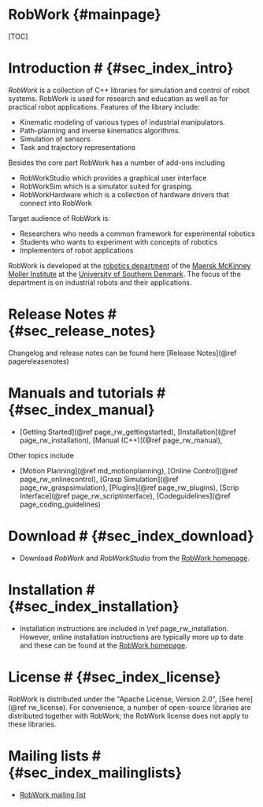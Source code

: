 RobWork   {#mainpage}
========
		
[TOC]

# Introduction # {#sec_index_intro}

*RobWork* is a collection of C++ libraries for simulation and control
of robot systems. RobWork is used for research and education as well
as for practical robot applications. Features of the library include:

- Kinematic modeling of various types of industrial manipulators.
- Path-planning and inverse kinematics algorithms.
- Simulation of sensors
- Task and trajectory representations

Besides the core part RobWork has a number of add-ons including

- RobWorkStudio which provides a graphical user interface
- RobWorkSim which is a simulator suited for grasping.
- RobWorkHardware which is a collection of hardware drivers that connect into RobWork

Target audience of RobWork is:
- Researchers who needs a common framework for experimental robotics
- Students who wants to experiment with concepts of robotics
- Implementers of robot applications


RobWork is developed at the <a
href="http://www.mip.sdu.dk/robotics">robotics department</a> of the
<a href="http://www.sdu.dk/mmmi">Maersk McKinney Moller Institute</a>
at the <a href="http://www.sdu.dk">University of Southern
Denmark</a>. The focus of the department is on industrial robots and
their applications.


# Release Notes # {#sec_release_notes}
Changelog and release notes can be found here [Release Notes](@ref pagereleasenotes)

# Manuals and tutorials # {#sec_index_manual}

- [Getting Started](@ref page_rw_gettingstarted), [Installation](@ref page_rw_installation), 
[Manual (C++)](@ref page_rw_manual), 

Other topics include
- [Motion Planning](@ref md_motionplanning), [Online Control](@ref page_rw_onlinecontrol), 
[Grasp Simulation](@ref page_rw_graspsimulation), [Plugins](@ref page_rw_plugins), 
[Scrip Interface](@ref page_rw_scriptinterface), [Codeguidelines](@ref page_coding_guidelines)  


# Download # {#sec_index_download}
- Download *RobWork* and *RobWorkStudio* from the <a href="http://www.robwork.dk">RobWork homepage</a>.

# Installation # {#sec_index_installation}
- Installation instructions are included in \ref page_rw_installation. However, online installation
instructions are typically more up to date and these can be found at the <a href="http://www.robwork.dk">RobWork homepage</a>.

# License # {#sec_index_license}
RobWork is distributed under the "Apache License, Version 2.0", [See here](@ref rw_license). For convenience, a number of
open-source libraries are distributed together with RobWork; the
RobWork license does not apply to these libraries.

# Mailing lists # {#sec_index_mailinglists}
- <a href="http://www.mip.sdu.dk/robwork/joomla/index.php?option=com_content&view=article&id=54&Itemid=57">RobWork mailing list</a>

